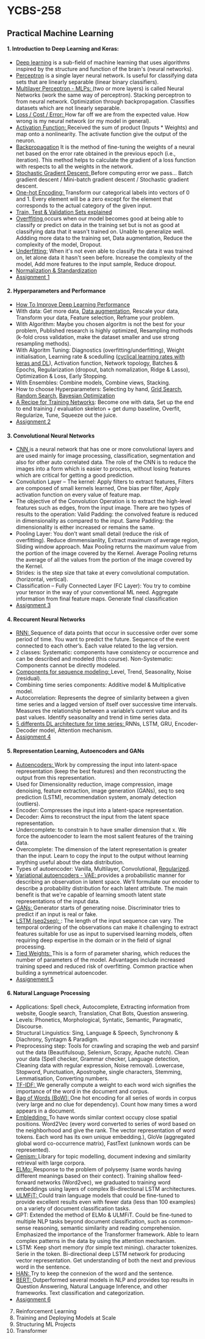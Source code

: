 # YCBS-258
## Practical Machine Learning

#### 1. Introduction to Deep Learning and Keras:
  - [Deep learning](https://youtu.be/aircAruvnKk) is a sub-field of machine learning that uses algorithms inspired by the structure and function of the brain's (neural networks). 
  - [Perceptron](https://towardsdatascience.com/what-the-hell-is-perceptron-626217814f53) is a single layer neural network. Is useful for classifying data sets that are linearly separable (linear binary classifiers). 
  - [Multilayer Perceptron - MLPs: ](https://towardsdatascience.com/multilayer-perceptron-explained-with-a-real-life-example-and-python-code-sentiment-analysis-cb408ee93141)(two or more layers) is called Neural Networks (work the same way of perceptron). Stacking perceptron to from neural network. Optimization through backpropagation. Classifies datasets which are not linearly separable. 
  - [Loss / Cost / Error: ](https://medium.com/artificialis/neural-network-basics-loss-and-cost-functions-9d089e9de5f8)How far off we are from the expected value. How wrong is my neural network (or my model in general).
  - [Activation Function: ](https://towardsdatascience.com/activation-functions-neural-networks-1cbd9f8d91d6)Received the sum of product (Inputs * Weights) and map onto a nonlinearity. The activate function give the output of the neuron.
  - [Backpropagation](https://youtu.be/Ilg3gGewQ5U) It is the method of fine-tuning the weights of a neural net based on the error rate obtained in the previous epoch (i.e., iteration). This method helps to calculate the gradient of a loss function with respects to all the weights in the network.
  - [Stochastic Gradient Descent: ](https://towardsdatascience.com/stochastic-gradient-descent-clearly-explained-53d239905d31)Before computing error we pass… Batch gradient descent / Mini-batch gradient descent / Stochastic gradient descent.
  - [One-hot Encoding: ](https://youtu.be/v_4KWmkwmsU)Transform our categorical labels into vectors of 0 and 1. Every element will be a zero except for the element that corresponds to the actual category of the given input.
  - [Train, Test & Validation Sets explained](https://youtu.be/Zi-0rlM4RDs)
  - [Overffiting ](https://youtu.be/DEMmkFC6IGM)occurs when our model becomes good at being able to classify or predict on data in the training set but is not as good at classifying data that it wasn't trained on. Unable to generalize well. Addding more data to the training set, Data augmentation, Reduce the complexity of the model, Dropout.
  - [Underfitting:](https://youtu.be/aircAruvnKk) When it's not even able to classify the data it was trained on, let alone data it hasn't seen before. Increase the complexity of the model, Add more features to the input sample, Reduce dropout.
  - [Normalization & Standardization](https://scikit-learn.org/stable/modules/classes.html#module-sklearn.preprocessing)
  - [Assignment 1](https://github.com/MNLepage08/YCBS-258/blob/main/Homework_M1_Marie-Noel%20Lepage.ipynb)

#### 2. Hyperparameters and Performance
  - [How To Improve Deep Learning Performance](https://machinelearningmastery.com/improve-deep-learning-performance/)
  - With data: Get more data, [Data augmentation](https://augmentor.readthedocs.io/en/master/), Rescale your data, Transform your data, Feature selection, Reframe your problem.
  - With Algorithm: Maybe you chosen algoritm is not the best for your problem, Published research is highly optimized, Resampling mothods (k-fold cross validation, make the dataset smaller and use strong resampling methods).
  - With Algoritm Tuning: Diagnostics (overfitting/underfitting), Weight initialisation, Learning rate & scedulling ([cyclical learning rates with keras and DL](https://pyimagesearch.com/2019/07/29/cyclical-learning-rates-with-keras-and-deep-learning/#:~:text=learning%20rate%20range.-,What%20are%20cyclical%20learning%20rates%3F,you%20simply%20need%20a%20callback)), Activation function, Network topology, Batches & Epochs, Regularization (dropout, batch nomalization, Ridge & Lasso), Optimization & Loss, Early Stopping.
  - With Ensembles: Combine models, Combine views, Stacking.
  - How to choose Hyperparameters: Selecting by hand, [Grid Search](https://medium.com/fintechexplained/what-is-grid-search-c01fe886ef0a), [Random Search](https://www.jmlr.org/papers/volume13/bergstra12a/bergstra12a.pdf), [Bayesian Optimization](https://towardsdatascience.com/a-conceptual-explanation-of-bayesian-model-based-hyperparameter-optimization-for-machine-learning-b8172278050f)
  - [A Recipe for Training Networks](http://karpathy.github.io/2019/04/25/recipe/): Become one with data, Set up the end to end training / evaluation skeleton + get dump baseline, Overfit, Regularize, Tune, Squeeze out the juice.
  - [Assignment 2](https://github.com/MNLepage08/YCBS-258/blob/main/Homework_M2_Marie-Noel%20Lepage.ipynb)
  
#### 3. Convolutional Neural Networks
  - [CNN ](https://towardsdatascience.com/a-comprehensive-guide-to-convolutional-neural-networks-the-eli5-way-3bd2b1164a53) is a neural network that has one or more convolutional layers and are used mainly for image processing, classification, segmentation and also for other auto correlated data. The role of the CNN is to reduce the images into a form which is easier to process, without losing features which are critical for getting a good prediction.
  - Convolution Layer – The kernel: Apply filters to extract features, Filters are composed of small kernels learned, One bias per filter, Apply activation function on every value of feature map.
  - The objective of the Convolution Operation is to extract the high-level features such as edges, from the input image.  There are two types of results to the operation: Valid Padding: the convolved feature is reduced in dimensionality as compared to the input. Same Padding: the dimensionality is either increased or remains the same. 
  - Pooling Layer: You don’t want small detail (reduce the risk of overfitting). Reduce dimmensianlity, Extract maximum of average region, Sliding window approach. Max Pooling returns the maximum value from the portion of the image covered by the Kernel. Average Pooling returns the average of all the values from the portion of the image covered by the Kernel. 
  - Strides: is the step size that take at every convolutional computation. (horizontal, vertical).
  - Classification – Fully Connected Layer (FC Layer): You try to combine your tensor in the way of your conventional ML need. Aggregate information from final feature maps. Generate final classification
  - [Assignment 3](https://github.com/MNLepage08/YCBS-258/blob/main/Homework_M3_Marie_Noel_Lepage.ipynb)

#### 4. Reccurent Neural Networks
  - [RNN: ](https://towardsdatascience.com/recurrent-neural-networks-d4642c9bc7ce)Sequence of data points that occur in successive order over some period of time. You want to predict the future. Sequence of the event connected to each other’s. Each value related to the lag version.
  - 2 classes: Systematic: components have consistency or occurrence and can be described and modeled (this course). Non-Systematic: Components cannot be directly modeled.
  - [Components for sequence modeling: ](https://machinelearningmastery.com/decompose-time-series-data-trend-seasonality/)Level, Trend, Seasonality, Noise (residual).
  - Combining time series components: Additive model & Multiplicative model.
  - Autocorrelation: Represents the degree of similarity between a given time series and a lagged version of itself over successive time intervals. Measures the relationship between a variable’s current value and its past values. Identify seasonality and trend in time series data.
  - [5 differents DL architecture for time series: ](https://towardsdatascience.com/time-series-forecasting-with-deep-learning-and-attention-mechanism-2d001fc871fc) RNNs, LSTM, GRU, Encoder-Decoder model, Attention mechanism.
  - [Assignment 4](https://github.com/MNLepage08/YCBS-258/blob/main/Homework_M4_Marie_Noel_Lepage_v2.ipynb)

#### 5. Representation Learning, Autoencoders and GANs
  - [Autoencoders: ](https://towardsdatascience.com/deep-inside-autoencoders-7e41f319999f)Work by compressing the input into latent-space representation (keep the best features) and then reconstructing the output from this representation.
  - Used for Dimensionality reduction, image compression, image denoising, feature extraction, image generation (GANs), seq to seq prediction (LSTM), recommendation system, anomaly detection (outliers).
  - Encoder: Compresses the input into a latent-space representation.
  - Decoder: Aims to reconstruct the input from the latent space representation.
  - Undercomplete: to constrain h to have smaller dimension that x. We force the autoencoder to learn the most salient features of the training data.
  - Overcomplete: The dimension of the latent representation is greater than the input. Learn to copy the input to the output without learning anything useful about the data distribution.
  - Types of autoencoder: Vanilla, Multilayer, Convolutional, [Regularized](https://keras.io/api/layers/regularizers/).
  - [Variational autoencoders - VAE: ](https://www.jeremyjordan.me/variational-autoencoders/)provides a probabilistic manner for describing an observation in latent space. We’ll formulate our encoder to describe a probability distribution for each latent attribute. The main benefit is that we're capable of learning smooth latent state representations of the input data.
  - [GANs: ](https://towardsdatascience.com/understanding-generative-adversarial-networks-gans-cd6e4651a29)Generator starts of generating noise. Discriminator tries to predict if an input is real or fake.
  - [LSTM (seq2seq): ](https://machinelearningmastery.com/lstm-autoencoders/): The length of the input sequence can vary.	The temporal ordering of the observations can make it challenging to extract features suitable for use as input to supervised learning models, often requiring deep expertise in the domain or in the field of signal processing.
  - [Tied Weights: ](https://medium.com/@lmayrandprovencher/building-an-autoencoder-with-tied-weights-in-keras-c4a559c529a2)This is a form of parameter sharing, which reduces the number of parameters of the model. Advantages include increased training speed and reduced risk of overfitting. Common practice when building a symmetrical autoencoder.
  - [Assignement 5](https://github.com/MNLepage08/YCBS-258/blob/main/Homework_M5_Marie-Noel%20Lepage.ipynb)

#### 6. Natural Language Processing
  - Applications: Spell check, Autocomplete, Extracting information from website, Google search, Translation, Chat Bots, Question answering.
  - Levels: Phonetics, Morphological, Syntatic, Semantic, Paragmatic, Discourse.
  - Structural Linguistics: Sing, Language & Speech, Synchronony & Diachrony, Syntagm & Paradigm.
  - Preprocessing step: Tools for crawling and scraping the web and parsinf out the data (Beautifulsoup, Selenium, Scrapy, Apache nutch). Clean your data (Spell checker, Grammar checker, Language detection, Cleaning data with regular expression, Noise removal). Lowercase, Stopword, Punctuation, Apostrophe, single characters, Stemming, Lemmatisation, Converting numbers.
  - [TF-IDF: ](https://towardsdatascience.com/tf-idf-for-document-ranking-from-scratch-in-python-on-real-world-dataset-796d339a4089)We generally compute a weight to each word wich signifies the importance of the word in the document and corpus.
  - [Bag of Words (BoW): ](https://www.analyticsvidhya.com/blog/2021/08/a-friendly-guide-to-nlp-bag-of-words-with-python-example/) One hot encoding for all series of words in corpus (very large and no clue for dependency). Count how many times a word appears in a document.
  - [Embledding: ](https://towardsdatascience.com/word-embeddings-for-nlp-5b72991e01d4) To have words similar context occupy close spatial positions. Word2Vec (every word converted to series of word based on the neighborhood and give the rank. The vector representation of word tokens. Each word has its own unique embedding.), GloVe (aggregated global word co-occurrence matrix), FastText (unknown words can be represented).
  - [Genism: ](https://www.machinelearningplus.com/nlp/gensim-tutorial/)Library for topic modelling, document indexing and similarity retrieval with large corpora.
  - [ELMo: ](https://www.analyticsvidhya.com/blog/2019/03/learn-to-use-elmo-to-extract-features-from-text/)Response to the problem of polysemy (same words having different meanings based on their contect). Training shallow feed-forward networks (Word2vec), we graduated to training word embeddings using layers of complex Bi-directional LSTM architectures.
  - [ULMFiT: ](https://towardsdatascience.com/understanding-ulmfit-and-elmo-the-shift-towards-transfer-learning-in-nlp-b5d8e2e3f664)Could train language models that could be fine-tuned to provide excellent results even with fewer data (less than 100 examples) on a variety of document classification tasks.
  - GPT: Extended the method of ELMo & ULMFiT. Could be fine-tuned to multiple NLP tasks beyond document classification, such as common-sense reasoning, semantic similarity and reading comprehension. Emphasized the importance of the Transformer framework. Able to learn complex patterns in the data by using the attention mechanism. 
  - LSTM: Keep short memory (for simple text mining). character tokenizes. Serie in the token.
Bi-directional deep LSTM network for producing vector representation. Get understanding of both the next and previous word in the sentence.
  - [HAN: ](https://medium.com/analytics-vidhya/hierarchical-attention-networks-d220318cf87e)Try to keep the connexion of the word and the sentence.
  - [BERT: ](https://www.analyticsvidhya.com/blog/2019/09/demystifying-bert-groundbreaking-nlp-framework/)Outperformed several models in NLP and provides top results in Question Answering, Natural Language Inference, and other frameworks. Text classification and categorization.
  - [Assignment 6](https://github.com/MNLepage08/YCBS-258/blob/main/Homework_M6_Marie-Noel%20Lepage.ipynb)


7. Reinforcement Learning
8. Training and Deploying Models at Scale
9. Structuring ML Projects
10. Transformer
